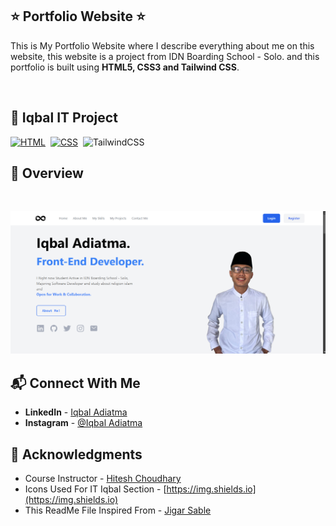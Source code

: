## ⭐ Portfolio Website ⭐

This is My Portfolio Website where I describe everything about me on this website, this website is a project from IDN Boarding School - Solo. and this portfolio is built using **HTML5, CSS3 and Tailwind CSS**.


<br>

## 📌 Iqbal IT Project

[![HTML](https://img.shields.io/badge/html5%20-%23E34F26.svg?&style=for-the-badge&logo=html5&logoColor=white)](https://github.com/iqbaladiatma/)&nbsp;
[![CSS](https://img.shields.io/badge/css3%20-%231572B6.svg?&style=for-the-badge&logo=css3&logoColor=white)](https://github.com/iqbaladiatma/)&nbsp;
<img alt="TailwindCSS" src="https://img.shields.io/badge/Tailwind_CSS-38B2AC?style=for-the-badge&logo=tailwind-css&logoColor=white"/>&nbsp;
<br>

## 📌 Overview

<br>

![Screenshot](./dist/img/Overview.png?raw=true "Screenshoot")

## 📬 Connect With Me

- **LinkedIn** - [Iqbal Adiatma](www.linkedin.com/in/iqbaladiatma)
- **Instagram** - [@Iqbal Adiatma](https://www.instagram.com/iq_html/)

## 📌 Acknowledgments

- Course Instructor - [Hitesh Choudhary](https://github.com/hiteshchoudhary)
- Icons Used For IT Iqbal Section - [https://img.shields.io](https://img.shields.io)
- This ReadMe File Inspired From - [Jigar Sable](https://github.com/jigar-sable)

